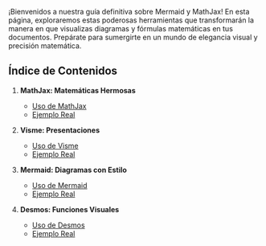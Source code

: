 <style>
  
.md-header__button.md-logo img{
            fill: currentcolor;
            display: block;
            height: 3rem;
            width: auto;
        }
</style>

¡Bienvenidos a nuestra guía definitiva sobre Mermaid y MathJax! En esta página, exploraremos estas poderosas herramientas que transformarán la manera en que visualizas diagramas y fórmulas matemáticas en tus documentos. Prepárate para sumergirte en un mundo de elegancia visual y precisión matemática.

## **Índice de Contenidos**

1. **MathJax: Matemáticas Hermosas**
      - [Uso de MathJax](https://pjp27.github.io/recursos-web/MathJax/Uso%20MathJax/)
      - [Ejemplo Real](https://pjp27.github.io/recursos-web/MathJax/Ejemplo%20Real/)

2. **Visme: Presentaciones**
      - [Uso de Visme](https://pjp27.github.io/recursos-web/Visme/Uso%20Visme/)
      - [Ejemplo Real](https://pjp27.github.io/recursos-web/Visme/Ejemplo%20Real/)
  
3. **Mermaid: Diagramas con Estilo**
      - [Uso de Mermaid](https://pjp27.github.io/recursos-web/Mermaid/Uso%20Mermaid/)
      - [Ejemplo Real](https://pjp27.github.io/recursos-web/Mermaid/Ejemplo%20Real/)

4. **Desmos: Funciones Visuales**
      - [Uso de Desmos](https://pjp27.github.io/recursos-web/Desmos/Uso%20Desmos/)
      - [Ejemplo Real](https://pjp27.github.io/recursos-web/Desmos/Ejemplo%20Real/)
